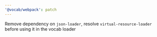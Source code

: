 ```yaml
---
'@vocab/webpack': patch
---
```


Remove dependency on `json-loader`, resolve `virtual-resource-loader` before using it in the vocab loader
